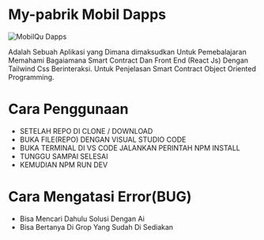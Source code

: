 # My-pabrik Mobil Dapps
![MobilQu Dapps](https://crimson-high-eagle-384.mypinata.cloud/ipfs/bafkreibddcwx6oj7mn6ibot4okggumff6gkw4keezytuss4axc2gbtjbpy)

Adalah Sebuah Aplikasi yang Dimana dimaksudkan Untuk Pemebalajaran Memahami Bagaiamana Smart Contract Dan Front End
(React Js) Dengan Tailwind Css Berinteraksi. Untuk Penjelasan Smart Contract Object Oriented Programming.

# Cara Penggunaan
- SETELAH REPO DI CLONE / DOWNLOAD
- BUKA FILE(REPO) DENGAN VISUAL STUDIO CODE 
- BUKA TERMINAL DI VS CODE JALANKAN PERINTAH NPM INSTALL
- TUNGGU SAMPAI SELESAI
- KEMUDIAN NPM RUN DEV
  

# Cara Mengatasi Error(BUG)
- Bisa Mencari Dahulu Solusi Dengan Ai
- Bisa Bertanya Di Grop Yang Sudah Di Sediakan
